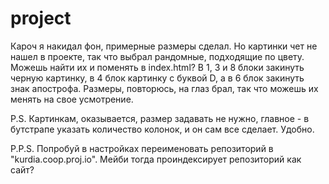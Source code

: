 # project
Кароч я накидал фон, примерные размеры сделал. Но картинки чет не нашел в проекте, так что выбрал рандомные, подходящие по цвету. Можешь найти их и поменять в index.html? В 1, 3 и 8 блоки закинуть черную картинку, в 4 блок картинку с буквой D, а в 6 блок закинуть знак апострофа. Размеры, повторюсь, на глаз брал, так что можешь их менять на свое усмотрение. 

P.S. Картинкам, оказывается, размер задавать не нужно, главное - в бутстрапе указать количество колонок, и он сам все сделает. Удобно.

P.P.S. Попробуй в настройках переименовать репозиторий в "kurdia.coop.proj.io". Мейби тогда проиндексирует репозиторий как сайт?
